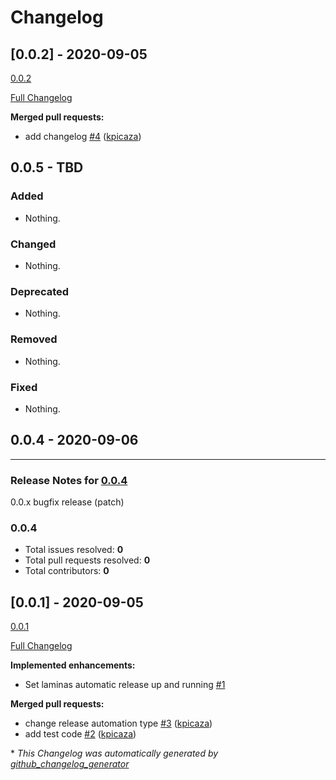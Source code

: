 # Changelog

## [0.0.2] - 2020-09-05

[0.0.2](https://github.com/kpicaza/laminas-component-installer-test/tree/0.0.2)

[Full Changelog](https://github.com/kpicaza/laminas-component-installer-test/compare/0.0.1...0.0.2)

**Merged pull requests:**

- add changelog [\#4](https://github.com/kpicaza/laminas-component-installer-test/pull/4) ([kpicaza](https://github.com/kpicaza))

## 0.0.5 - TBD

### Added

- Nothing.

### Changed

- Nothing.

### Deprecated

- Nothing.

### Removed

- Nothing.

### Fixed

- Nothing.

## 0.0.4 - 2020-09-06


-----

### Release Notes for [0.0.4](https://github.com/kpicaza/laminas-component-installer-test/milestone/4)

0.0.x bugfix release (patch)

### 0.0.4

- Total issues resolved: **0**
- Total pull requests resolved: **0**
- Total contributors: **0**

## [0.0.1] - 2020-09-05

[0.0.1](https://github.com/kpicaza/laminas-component-installer-test/tree/0.0.1)

[Full Changelog](https://github.com/kpicaza/laminas-component-installer-test/compare/a3c83ca616c3311dd1a8d350825a54a6323c7f74...0.0.1)

**Implemented enhancements:**

- Set laminas automatic release up and running [\#1](https://github.com/kpicaza/laminas-component-installer-test/issues/1)

**Merged pull requests:**

- change release automation type [\#3](https://github.com/kpicaza/laminas-component-installer-test/pull/3) ([kpicaza](https://github.com/kpicaza))
- add test code [\#2](https://github.com/kpicaza/laminas-component-installer-test/pull/2) ([kpicaza](https://github.com/kpicaza))



\* *This Changelog was automatically generated by [github_changelog_generator](https://github.com/github-changelog-generator/github-changelog-generator)*
